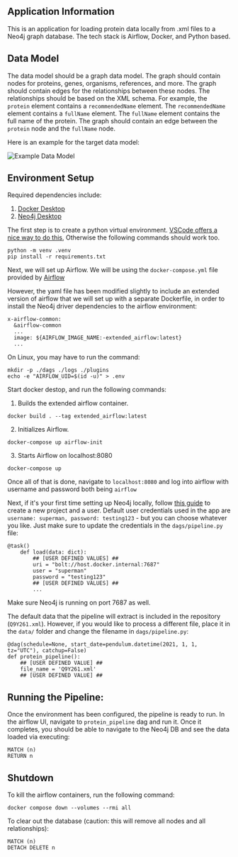 ## Application Information
This is an application for loading protein data locally from .xml files to a Neo4j graph database. The tech stack is Airflow, Docker, and Python based.

## Data Model
The data model should be a graph data model. The graph should contain nodes for proteins, genes, organisms, references, and more. The graph should contain edges for the relationships between these nodes. The relationships should be based on the XML schema. For example, the `protein` element contains a `recommendedName` element. The `recommendedName` element contains a `fullName` element. The `fullName` element contains the full name of the protein. The graph should contain an edge between the `protein` node and the `fullName` node.

Here is an example for the target data model:

![Example Data Model](./img/example_data_model.png)


## Environment Setup
Required dependencies include:

1. [Docker Desktop](https://www.docker.com/products/docker-desktop/)
2. [Neo4j Desktop](https://neo4j.com/download/)

The first step is to create a python virtual environment. [VSCode offers a nice way to do this](https://code.visualstudio.com/docs/python/environments), Otherwise the following commands should work too.  

```
python -m venv .venv
pip install -r requirements.txt
```  

Next, we will set up Airflow. We will be using the `docker-compose.yml` file provided by [Airflow](https://airflow.apache.org/docs/apache-airflow/stable/howto/docker-compose/index.html)

However, the yaml file has been modified slightly to include an extended version of airflow that we will set up with a separate Dockerfile, in order to install the Neo4j driver dependencies to the airflow environment:  

```
x-airflow-common:
  &airflow-common
  ...
  image: ${AIRFLOW_IMAGE_NAME:-extended_airflow:latest}
  ...
```

On Linux, you may have to run the command:

```
mkdir -p ./dags ./logs ./plugins
echo -e "AIRFLOW_UID=$(id -u)" > .env
```

Start docker destop, and run the following commands: 

1. Builds the extended airflow container.
```
docker build . --tag extended_airflow:latest 
```
2. Initializes Airflow.
```
docker-compose up airflow-init
```
3. Starts Airflow on localhost:8080
```
docker-compose up
```

Once all of that is done, navigate to `localhost:8080` and log into airflow with username and password both being `airflow`

Next, if it's your first time setting up Neo4j locally, follow [this guide](https://towardsdatascience.com/neo4j-cypher-python-7a919a372be7) to create a new project and a user. Default user credentials used in the app are `username: superman, password: testing123` - but you can choose whatever you like. Just make sure to update the credentials in the `dags/pipeline.py` file:

```
@task()
    def load(data: dict):
        ## [USER DEFINED VALUES] ##
        uri = "bolt://host.docker.internal:7687"
        user = "superman"
        password = "testing123"
        ## [USER DEFINED VALUES] ##
        ...
```

Make sure Neo4j is running on port 7687 as well.

The default data that the pipeline will extract is included in the repository (`Q9Y261.xml`). However, if you would like to process a different file, place it in the `data/` folder and change the filename in `dags/pipeline.py`:

```
@dag(schedule=None, start_date=pendulum.datetime(2021, 1, 1, tz="UTC"), catchup=False)
def protein_pipeline():
    ## [USER DEFINED VALUE] ##
    file_name = 'Q9Y261.xml'
    ## [USER DEFINED VALUE] ##
```

## Running the Pipeline:

Once the environment has been configured, the pipeline is ready to run. In the airflow UI, navigate to `protein_pipeline` dag and run it. Once it completes, you should be able to navigate to the Neo4j DB and see the data loaded via executing:

```
MATCH (n)
RETURN n
```

## Shutdown

To kill the airflow containers, run the following command:

```
docker compose down --volumes --rmi all
```

To clear out the database (caution: this will remove all nodes and all relationships):

```
MATCH (n)
DETACH DELETE n
```

